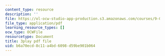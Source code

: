 ```yaml
---
content_type: resource
description: ''
file: https://ol-ocw-studio-app-production.s3.amazonaws.com/courses/9-00-introduction-to-psychology-fall-2004/b6a70ecd8c11a4bd6098d59be901b064_10504.pdf
file_type: application/pdf
learning_resource_types: []
ocw_type: OCWFile
resourcetype: Document
title: 3play pdf file
uid: b6a70ecd-8c11-a4bd-6098-d59be901b064
---
```

